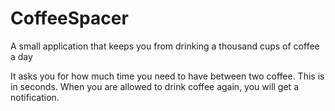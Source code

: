 # CoffeeSpacer
A small application that keeps you from drinking a thousand cups of coffee a day

It asks you for how much time you need to have between two coffee. This is in seconds. When you are allowed to drink coffee again, you will get a notification.
